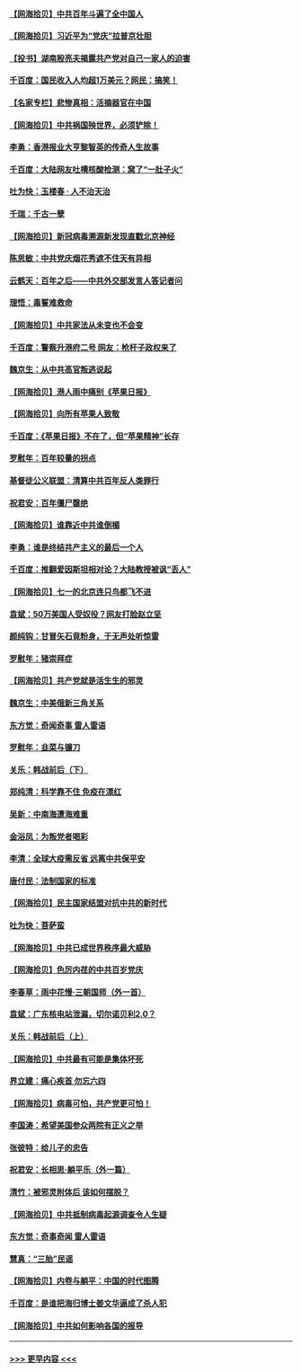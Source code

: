 #### [【网海拾贝】中共百年斗遍了全中国人](../pages/nsc993/n13060020.md?t=07021701) 
#### [【网海拾贝】习近平为“党庆”拉普京壮胆](../pages/nsc993/n13057781.md?t=07021701) 
#### [【投书】湖南殷亮夫揭露共产党对自己一家人的迫害](../pages/nsc993/n13057744.md?t=07021701) 
#### [千百度：国民收入人均超1万美元？网民：搞笑！](../pages/nsc993/n13057692.md?t=07021701) 
#### [【名家专栏】悲惨真相：活摘器官在中国](../pages/nsc993/n13056611.md?t=07021701) 
#### [【网海拾贝】中共祸国殃世界，必须铲除！](../pages/nsc993/n13056011.md?t=07021701) 
#### [李勇：香港报业大亨黎智英的传奇人生故事](../pages/nsc993/n13055258.md?t=07021701) 
#### [千百度：大陆网友吐槽核酸检测：窝了“一肚子火”](../pages/nsc993/n13055194.md?t=07021701) 
#### [吐为快：玉楼春 · 人不治天治](../pages/nsc993/n13054028.md?t=07021701) 
#### [千瑞：千古一孽](../pages/nsc993/n13054016.md?t=07021701) 
#### [【网海拾贝】新冠病毒溯源新发现直戳北京神经](../pages/nsc993/n13052425.md?t=07021701) 
#### [陈思敏：中共党庆烟花秀遮不住天有异相](../pages/nsc993/n13052020.md?t=07021701) 
#### [云鹤天：百年之后——中共外交部发言人答记者问](../pages/nsc993/n13051604.md?t=07021701) 
#### [理悟：毒誓难救命](../pages/nsc993/n13051601.md?t=07021701) 
#### [【网海拾贝】中共家法从未变也不会变](../pages/nsc993/n13050366.md?t=07021701) 
#### [千百度：警察升港府二号 网友：枪杆子政权来了](../pages/nsc993/n13050261.md?t=07021701) 
#### [魏京生：从中共高官叛逃说起](../pages/nsc993/n13048997.md?t=07021701) 
#### [【网海拾贝】港人雨中痛别《苹果日报》](../pages/nsc993/n13048941.md?t=07021701) 
#### [【网海拾贝】向所有苹果人致敬](../pages/nsc993/n13046795.md?t=07021701) 
#### [千百度：《苹果日报》不在了，但“苹果精神”长存](../pages/nsc993/n13046703.md?t=07021701) 
#### [罗慰年：百年较量的拐点](../pages/nsc993/n13046542.md?t=07021701) 
#### [基督徒公义联盟：清算中共百年反人类罪行](../pages/nsc993/n13046499.md?t=07021701) 
#### [祝君安：百年僵尸罄绝](../pages/nsc993/n13045595.md?t=07021701) 
#### [【网海拾贝】谁靠近中共谁倒楣](../pages/nsc993/n13044667.md?t=07021701) 
#### [李勇：谁是终结共产主义的最后一个人](../pages/nsc993/n13044397.md?t=07021701) 
#### [千百度：推翻爱因斯坦相对论？大陆教授被讽“丢人”](../pages/nsc993/n13043908.md?t=07021701) 
#### [【网海拾贝】七一的北京连只鸟都飞不进](../pages/nsc993/n13041377.md?t=07021701) 
#### [袁斌：50万美国人受奴役？网友打脸赵立坚](../pages/nsc993/n13041330.md?t=07021701) 
#### [颜纯钩：甘冒矢石竟粉身，于无声处听惊雷](../pages/nsc993/n13041140.md?t=07021701) 
#### [罗慰年：猪崇拜症](../pages/nsc993/n13041071.md?t=07021701) 
#### [【网海拾贝】共产党就是活生生的邪灵](../pages/nsc993/n13036627.md?t=07021701) 
#### [魏京生：中美俄新三角关系](../pages/nsc993/n13035986.md?t=07021701) 
#### [东方觉：奇闻奇事 雷人雷语](../pages/nsc993/n13035878.md?t=07021701) 
#### [罗慰年：韭菜与镰刀](../pages/nsc993/n13034374.md?t=07021701) 
#### [关乐：韩战前后（下）](../pages/nsc993/n13034113.md?t=07021701) 
#### [郑纯清：科学靠不住 免疫在漂红](../pages/nsc993/n13034093.md?t=07021701) 
#### [吴新：中南海遭海难重](../pages/nsc993/n13034084.md?t=07021701) 
#### [金浴凤：为叛党者喝彩](../pages/nsc993/n13034058.md?t=07021701) 
#### [李清：全球大疫需反省 远离中共保平安](../pages/nsc993/n13033784.md?t=07021701) 
#### [唐付民：法制国家的标准](../pages/nsc993/n13032944.md?t=07021701) 
#### [【网海拾贝】民主国家结盟对抗中共的新时代](../pages/nsc993/n13031717.md?t=07021701) 
#### [吐为快：菩萨蛮](../pages/nsc993/n13030033.md?t=07021701) 
#### [【网海拾贝】中共已成世界秩序最大威胁](../pages/nsc993/n13028138.md?t=07021701) 
#### [【网海拾贝】色厉内荏的中共百岁党庆](../pages/nsc993/n13025582.md?t=07021701) 
#### [李春草：雨中花慢‧三朝国师（外一首）](../pages/nsc993/n13025567.md?t=07021701) 
#### [袁斌：广东核电站泄漏，切尔诺贝利2.0？](../pages/nsc993/n13025475.md?t=07021701) 
#### [关乐：韩战前后（上）](../pages/nsc993/n13025387.md?t=07021701) 
#### [【网海拾贝】中共最有可能是集体坏死](../pages/nsc993/n13023101.md?t=07021701) 
#### [界立建：痛心疾首 勿忘六四](../pages/nsc993/n13022339.md?t=07021701) 
#### [【网海拾贝】病毒可怕，共产党更可怕！](../pages/nsc993/n13020728.md?t=07021701) 
#### [李国涛：希望美国参众两院有正义之举](../pages/nsc993/n13020674.md?t=07021701) 
#### [张彼特：给儿子的忠告](../pages/nsc993/n13018934.md?t=07021701) 
#### [祝君安：长相思‧躺平乐（外一篇）](../pages/nsc993/n13018923.md?t=07021701) 
#### [清竹：被邪灵附体后 该如何摆脱？](../pages/nsc993/n13018877.md?t=07021701) 
#### [【网海拾贝】中共抵制病毒起源调查令人生疑](../pages/nsc993/n13017785.md?t=07021701) 
#### [东方觉：奇事奇闻 雷人雷语](../pages/nsc993/n13017577.md?t=07021701) 
#### [慧真：“三胎”民谣](../pages/nsc993/n13017394.md?t=07021701) 
#### [【网海拾贝】内卷与躺平：中国的时代图腾](../pages/nsc993/n13016128.md?t=07021701) 
#### [千百度：是谁把海归博士姜文华逼成了杀人犯](../pages/nsc993/n13015218.md?t=07021701) 
#### [【网海拾贝】中共如何影响各国的报导](../pages/nsc993/n13012599.md?t=07021701) 

----
#### [ >>> 更早内容 <<< ](../indexes/nsc993-earlier.md)
